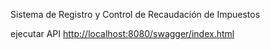 Sistema de Registro y Control de Recaudación de Impuestos

ejecutar API <http://localhost:8080/swagger/index.html>
